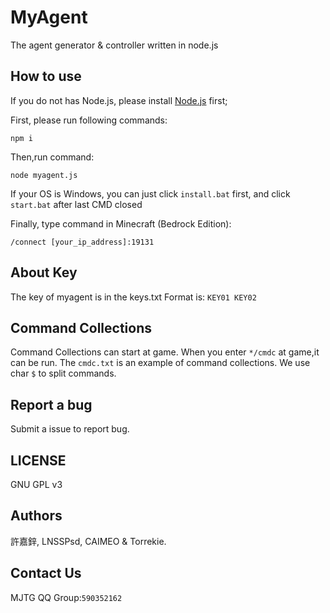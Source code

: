 # MyAgent

The agent generator & controller written in node.js

## How to use
If you do not has Node.js, please install [Node.js](https://nodejs.org/en/download/) first;

First, please run following commands:
```
npm i
```
Then,run command:
```
node myagent.js
```

If your OS is Windows, you can just click `install.bat` first, and click `start.bat` after last CMD closed

Finally, type command in Minecraft (Bedrock Edition):
```
/connect [your_ip_address]:19131
```

## About Key
The key of myagent is in the keys.txt
Format is: `KEY01 KEY02`

## Command Collections
Command Collections can start at game.
When you enter `*/cmdc` at game,it can be run.
The `cmdc.txt` is an example of command collections.
We use char `$` to split commands.

## Report a bug

Submit a issue to report bug.

## LICENSE

GNU GPL v3

## Authors

許嘉鋅, LNSSPsd, CAIMEO & Torrekie.
## Contact Us

MJTG QQ Group:`590352162`
